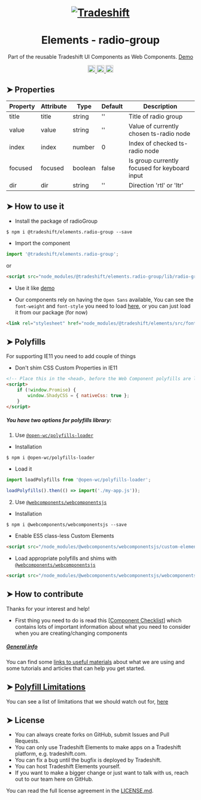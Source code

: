 <h1 align="center">
    <a href="https://tradeshift.com/">
      <img alt="Tradeshift" src="https://tradeshift.com/wp-content/themes/Tradeshift/img/brand/logo-black.png"/>
    </a>
</h1>

<h1 align="center">Elements - radio-group</h1>

<p align="center">
  Part of the reusable Tradeshift UI Components as Web Components.
    <a href="https://tradeshift.github.io/elements/?path=/story/ts-radio-group--default">
      Demo
    </a>
</p>

<p align="center">
    <a href="https://www.npmjs.com/package/@tradeshift/elements.radio-group">
      <img alt="NPM Version" src="https://badgen.net/npm/v/@tradeshift/elements.radio-group" height="20"/>
    </a>
    <a href="https://npmcharts.com/compare/@tradeshift/elements.radio-group?minimal=true">
      <img alt="Downloads per month" src="https://badgen.net/npm/dm/@tradeshift/elements.radio-group" height="20"/>
    </a>
    <a href="https://www.npmjs.com/browse/depended/@tradeshift/elements.radio-group">
      <img alt="Dependent packages" src="https://badgen.net/npm/dependents/@tradeshift/elements.radio-group" height="20"/>
    </a>
</p>

<style>
  table {
      width:100%;
  }
</style>

## ➤ Properties

| Property | Attribute | Type    | Default | Description                                   |
| -------- | --------- | ------- | ------- | --------------------------------------------- |
| title    | title     | string  | ''      | Title of radio group                          |
| value    | value     | string  | ''      | Value of currently chosen ts-radio node       |
| index    | index     | number  | 0       | Index of checked ts-radio node                |
| focused  | focused   | boolean | false   | Is group currently focused for keyboard input |
| dir      | dir       | string  | ''      | Direction 'rtl' or 'ltr'                      |

## ➤ How to use it

- Install the package of radioGroup

```shell
$ npm i @tradeshift/elements.radio-group --save
```

- Import the component

```js
import '@tradeshift/elements.radio-group';
```

or

```html
<script src="node_modules/@tradeshift/elements.radio-group/lib/radio-group.umd.js"></script>
```

- Use it like [demo]("https://tradeshift.github.io/elements/?path=/story/ts-radio-group--default")

- Our components rely on having the `Open Sans` available, You can see the `font-weight` and `font-style` you need to load [here](https://github.com/Tradeshift/elements/blob/master/packages/core/src/fonts.css), or you can just load it from our package (for now)

```html
<link rel="stylesheet" href="node_modules/@tradeshift/elements/src/fonts.css" />
```

## ➤ Polyfills

For supporting IE11 you need to add couple of things

- Don't shim CSS Custom Properties in IE11

```html
<!-- Place this in the <head>, before the Web Component polyfills are loaded -->
<script>
	if (!window.Promise) {
		window.ShadyCSS = { nativeCss: true };
	}
</script>
```

##### You have two options for polyfills library:

1. Use [`@open-wc/polyfills-loader`](https://github.com/open-wc/open-wc/tree/master/packages/polyfills-loader)

- Installation

```shell
$ npm i @open-wc/polyfills-loader
```

- Load it

```js
import loadPolyfills from '@open-wc/polyfills-loader';

loadPolyfills().then(() => import('./my-app.js'));
```

2. Use [`@webcomponents/webcomponentsjs`](https://github.com/webcomponents/polyfills/tree/master/packages/webcomponentsjs)

- Installation

```hell
$ npm i @webcomponents/webcomponentsjs --save
```

- Enable ES5 class-less Custom Elements

```html
<script src="/node_modules/@webcomponents/webcomponentsjs/custom-elements-es5-adapter.js"></script>
```

- Load appropriate polyfills and shims with [`@webcomponents/webcomponentsjs`](https://github.com/webcomponents/webcomponentsjs)

```html
<script src="/node_modules/@webcomponents/webcomponentsjs/webcomponents-loader.js" defer></script>
```

## ➤ How to contribute

Thanks for your interest and help!

- First thing you need to do is read this [[Component Checklist](https://github.com/Tradeshift/elements/wiki/Component-checklist)] which contains lots of important information about what you need to consider when you are creating/changing components

##### [General info](https://github.com/Tradeshift/elements/wiki/Useful-materials-starter)

You can find some [links to useful materials](https://github.com/Tradeshift/elements/wiki/Useful-materials-starter) about what we are using and some tutorials and articles that can help you get started.

## ➤ [Polyfill Limitations](https://github.com/Tradeshift/elements/wiki/Polyfill-Limitations)

You can see a list of limitations that we should watch out for, [here](https://github.com/Tradeshift/elements/wiki/Polyfill-Limitations)

## ➤ License

- You can always create forks on GitHub, submit Issues and Pull Requests.
- You can only use Tradeshift Elements to make apps on a Tradeshift platform, e.g. tradeshift.com.
- You can fix a bug until the bugfix is deployed by Tradeshift.
- You can host Tradeshift Elements yourself.
- If you want to make a bigger change or just want to talk with us, reach out to our team here on GitHub.

You can read the full license agreement in the [LICENSE.md](https://github.com/Tradeshift/elements/blob/master/LICENSE.md).
